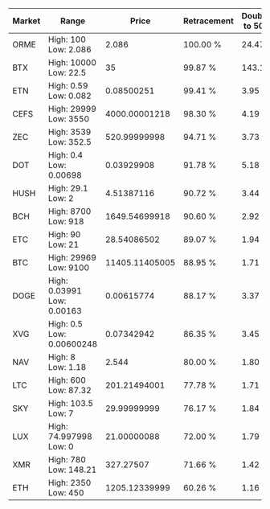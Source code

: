 | Market | Range | Price| Retracement | Doubles to 50% |
| --- | --- | --- | --- | --- |
| ORME | High: 100<br />Low: 2.086 | 2.086 | 100.00 % | 24.47 |
| BTX | High: 10000<br />Low: 22.5 | 35 | 99.87 % | 143.18 |
| ETN | High: 0.59<br />Low: 0.082 | 0.08500251 | 99.41 % | 3.95 |
| CEFS | High: 29999<br />Low: 3550 | 4000.00001218 | 98.30 % | 4.19 |
| ZEC | High: 3539<br />Low: 352.5 | 520.99999998 | 94.71 % | 3.73 |
| DOT | High: 0.4<br />Low: 0.00698 | 0.03929908 | 91.78 % | 5.18 |
| HUSH | High: 29.1<br />Low: 2 | 4.51387116 | 90.72 % | 3.44 |
| BCH | High: 8700<br />Low: 918 | 1649.54699918 | 90.60 % | 2.92 |
| ETC | High: 90<br />Low: 21 | 28.54086502 | 89.07 % | 1.94 |
| BTC | High: 29969<br />Low: 9100 | 11405.11405005 | 88.95 % | 1.71 |
| DOGE | High: 0.03991<br />Low: 0.00163 | 0.00615774 | 88.17 % | 3.37 |
| XVG | High: 0.5<br />Low: 0.00600248 | 0.07342942 | 86.35 % | 3.45 |
| NAV | High: 8<br />Low: 1.18 | 2.544 | 80.00 % | 1.80 |
| LTC | High: 600<br />Low: 87.32 | 201.21494001 | 77.78 % | 1.71 |
| SKY | High: 103.5<br />Low: 7 | 29.99999999 | 76.17 % | 1.84 |
| LUX | High: 74.997998<br />Low: 0 | 21.00000088 | 72.00 % | 1.79 |
| XMR | High: 780<br />Low: 148.21 | 327.27507 | 71.66 % | 1.42 |
| ETH | High: 2350<br />Low: 450 | 1205.12339999 | 60.26 % | 1.16 |
